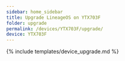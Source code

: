 ```yaml
---
sidebar: home_sidebar
title: Upgrade LineageOS on YTX703F
folder: upgrade
permalink: /devices/YTX703F/upgrade/
device: YTX703F
---
```

{% include templates/device_upgrade.md %}
